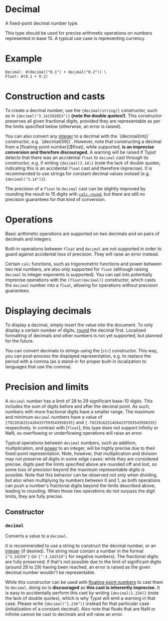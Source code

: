 # Decimal

A fixed-point decimal number type.

This type should be used for precise arithmetic operations on numbers
represented in base 10. A typical use case is representing currency.

# Example
```example
Decimal: #(decimal("0.1") + decimal("0.2")) \
Float: #(0.1 + 0.2)
```

# Construction and casts
To create a decimal number, use the `{decimal(string)}` constructor, such as
in `{decimal("3.141592653")}` **(note the double quotes!)**. This
constructor preserves all given fractional digits, provided they are
representable as per the limits specified below (otherwise, an error is
raised).

You can also convert any [integer]($int) to a decimal with the
`{decimal(int)}` constructor, e.g. `{decimal(59)}`. However, note that
constructing a decimal from a [floating-point number]($float), while
supported, **is an imprecise conversion and therefore discouraged.** A
warning will be raised if Typst detects that there was an accidental `float`
to `decimal` cast through its constructor, e.g. if writing `{decimal(3.14)}`
(note the lack of double quotes, indicating this is an accidental `float`
cast and therefore imprecise). It is recommended to use strings for
constant decimal values instead (e.g. `{decimal("3.14")}`).

The precision of a `float` to `decimal` cast can be slightly improved by
rounding the result to 15 digits with [`calc.round`]($calc.round), but there
are still no precision guarantees for that kind of conversion.

# Operations
Basic arithmetic operations are supported on two decimals and on pairs of
decimals and integers.

Built-in operations between `float` and `decimal` are not supported in order
to guard against accidental loss of precision. They will raise an error
instead.

Certain `calc` functions, such as trigonometric functions and power between
two real numbers, are also only supported for `float` (although raising
`decimal` to integer exponents is supported). You can opt into potentially
imprecise operations with the `{float(decimal)}` constructor, which casts
the `decimal` number into a `float`, allowing for operations without
precision guarantees.

# Displaying decimals
To display a decimal, simply insert the value into the document. To only
display a certain number of digits, [round]($calc.round) the decimal first.
Localized formatting of decimals and other numbers is not yet supported, but
planned for the future.

You can convert decimals to strings using the [`str`] constructor. This way,
you can post-process the displayed representation, e.g. to replace the
period with a comma (as a stand-in for proper built-in localization to
languages that use the comma).

# Precision and limits
A `decimal` number has a limit of 28 to 29 significant base-10 digits. This
includes the sum of digits before and after the decimal point. As such,
numbers with more fractional digits have a smaller range. The maximum and
minimum `decimal` numbers have a value of `{79228162514264337593543950335}`
and `{-79228162514264337593543950335}` respectively. In contrast with
[`float`], this type does not support infinity or NaN, so overflowing or
underflowing operations will raise an error.

Typical operations between `decimal` numbers, such as addition,
multiplication, and [power]($calc.pow) to an integer, will be highly precise
due to their fixed-point representation. Note, however, that multiplication
and division may not preserve all digits in some edge cases: while they are
considered precise, digits past the limits specified above are rounded off
and lost, so some loss of precision beyond the maximum representable digits
is possible. Note that this behavior can be observed not only when dividing,
but also when multiplying by numbers between 0 and 1, as both operations can
push a number's fractional digits beyond the limits described above, leading
to rounding. When those two operations do not surpass the digit limits, they
are fully precise.

## Constructor

### `decimal`

Converts a value to a `decimal`.

It is recommended to use a string to construct the decimal number, or an
[integer]($int) (if desired). The string must contain a number in the
format `{"3.14159"}` (or `{"-3.141519"}` for negative numbers). The
fractional digits are fully preserved; if that's not possible due to the
limit of significant digits (around 28 to 29) having been reached, an
error is raised as the given decimal number wouldn't be representable.

While this constructor can be used with [floating-point numbers]($float)
to cast them to `decimal`, doing so is **discouraged** as **this cast is
inherently imprecise.** It is easy to accidentally perform this cast by
writing `{decimal(1.234)}` (note the lack of double quotes), which is
why Typst will emit a warning in that case. Please write
`{decimal("1.234")}` instead for that particular case (initialization of
a constant decimal). Also note that floats that are NaN or infinite
cannot be cast to decimals and will raise an error.



